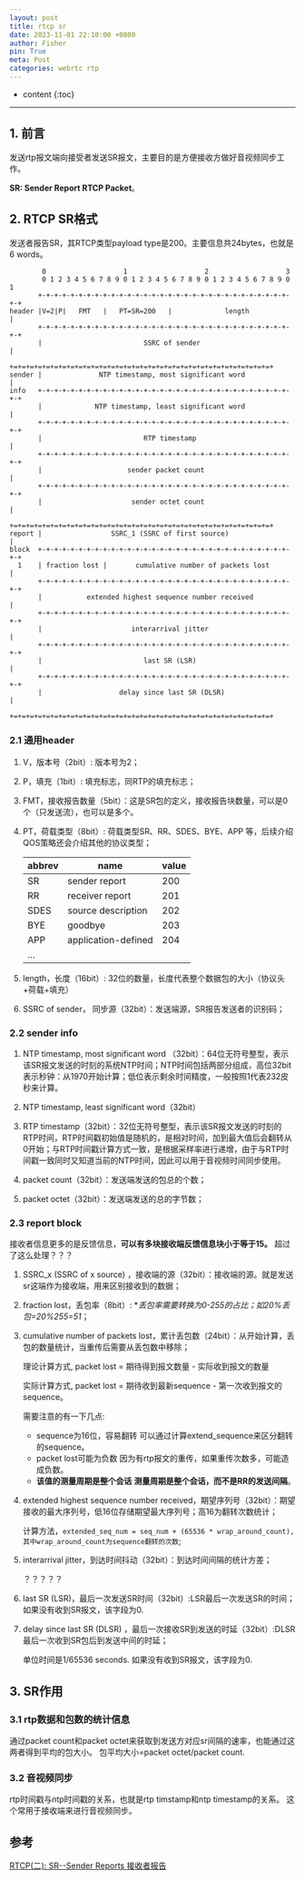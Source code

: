 ```yaml
---
layout: post
title: rtcp sr
date: 2023-11-01 22:10:00 +0800
author: Fisher
pin: True
meta: Post
categories: webrtc rtp
---
```



* content
{:toc}

---

## 1. 前言

发送rtp报文端向接受者发送SR报文，主要目的是方便接收方做好音视频同步工作。

**SR: Sender Report RTCP Packet**。



## 2. RTCP SR格式

发送者报告SR，其RTCP类型payload type是200。主要信息共24bytes，也就是6 words。

```less
        0                   1                   2                   3
        0 1 2 3 4 5 6 7 8 9 0 1 2 3 4 5 6 7 8 9 0 1 2 3 4 5 6 7 8 9 0 1
       +-+-+-+-+-+-+-+-+-+-+-+-+-+-+-+-+-+-+-+-+-+-+-+-+-+-+-+-+-+-+-+-+
header |V=2|P|   FMT   |   PT=SR=200   |             length            |
       +-+-+-+-+-+-+-+-+-+-+-+-+-+-+-+-+-+-+-+-+-+-+-+-+-+-+-+-+-+-+-+-+
       |                         SSRC of sender                        |
       +=+=+=+=+=+=+=+=+=+=+=+=+=+=+=+=+=+=+=+=+=+=+=+=+=+=+=+=+=+=+=+=+
sender |              NTP timestamp, most significant word             |
info   +-+-+-+-+-+-+-+-+-+-+-+-+-+-+-+-+-+-+-+-+-+-+-+-+-+-+-+-+-+-+-+-+
       |             NTP timestamp, least significant word             |
       +-+-+-+-+-+-+-+-+-+-+-+-+-+-+-+-+-+-+-+-+-+-+-+-+-+-+-+-+-+-+-+-+
       |                         RTP timestamp                         |
       +-+-+-+-+-+-+-+-+-+-+-+-+-+-+-+-+-+-+-+-+-+-+-+-+-+-+-+-+-+-+-+-+
       |                     sender packet count                       |
       +-+-+-+-+-+-+-+-+-+-+-+-+-+-+-+-+-+-+-+-+-+-+-+-+-+-+-+-+-+-+-+-+
       |                      sender octet count                       |
       +=+=+=+=+=+=+=+=+=+=+=+=+=+=+=+=+=+=+=+=+=+=+=+=+=+=+=+=+=+=+=+=+
report |                 SSRC_1 (SSRC of first source)                 |
block  +-+-+-+-+-+-+-+-+-+-+-+-+-+-+-+-+-+-+-+-+-+-+-+-+-+-+-+-+-+-+-+-+
  1    | fraction lost |       cumulative number of packets lost       |
       +-+-+-+-+-+-+-+-+-+-+-+-+-+-+-+-+-+-+-+-+-+-+-+-+-+-+-+-+-+-+-+-+
       |           extended highest sequence number received           |
       +-+-+-+-+-+-+-+-+-+-+-+-+-+-+-+-+-+-+-+-+-+-+-+-+-+-+-+-+-+-+-+-+
       |                      interarrival jitter                      |
       +-+-+-+-+-+-+-+-+-+-+-+-+-+-+-+-+-+-+-+-+-+-+-+-+-+-+-+-+-+-+-+-+
       |                         last SR (LSR)                         |
       +-+-+-+-+-+-+-+-+-+-+-+-+-+-+-+-+-+-+-+-+-+-+-+-+-+-+-+-+-+-+-+-+
       |                   delay since last SR (DLSR)                  |
       +=+=+=+=+=+=+=+=+=+=+=+=+=+=+=+=+=+=+=+=+=+=+=+=+=+=+=+=+=+=+=+=+
```



### 2.1 通用header

1. V，版本号（2bit）: 版本号为2；

2. P，填充（1bit）: 填充标志，同RTP的填充标志；

3. FMT，接收报告数量（5bit）：这是SR包的定义，接收报告块数量，可以是0个（只发送流），也可以是多个。

4. PT，荷载类型（8bit）: 荷载类型SR、RR、SDES、BYE、APP 等，后续介绍QOS策略还会介绍其他的协议类型；

   | abbrev | name                | value |
   | ------ | ------------------- | ----- |
   | SR     | sender report       | 200   |
   | RR     | receiver report     | 201   |
   | SDES   | source description  | 202   |
   | BYE    | goodbye             | 203   |
   | APP    | application-defined | 204   |
   | ...    |                     |       |

5. length，长度（16bit）: 32位的数量，长度代表整个数据包的大小（协议头+荷载+填充）

6. SSRC of sender， 同步源（32bit）：发送端源，SR报告发送者的识别码；

### 2.2 sender info

1. NTP timestamp, most significant word （32bit）：64位无符号整型，表示该SR报文发送的时刻的系统NTP时间；NTP时间包括两部分组成，高位32bit表示秒钟：从1970开始计算；低位表示剩余时间精度，一般按照1代表232皮秒来计算。

2. NTP timestamp, least significant word（32bit）

3. RTP timestamp（32bit）：32位无符号整型，表示该SR报文发送的时刻的RTP时间，RTP时间戳初始值是随机的，是相对时间，加到最大值后会翻转从0开始；与RTP时间戳计算方式一致，是根据采样率进行递增，由于与RTP时间戳一致同时又知道当前的NTP时间，因此可以用于音视频时间同步使用。

4. packet count（32bit）：发送端发送的包总的个数；

5. packet octet（32bit）：发送端发送的总的字节数；

   

### 2.3 report block

接收者信息更多的是反馈信息，**可以有多块接收端反馈信息块小于等于15。** 超过了这么处理？？？

1. SSRC_x (SSRC of x source) ，接收端的源（32bit）：接收端的源。就是发送sr这端作为接收端，用来区别接收到的数据；

2. fraction lost，丢包率（8bit）: **丢包率需要转换为0-255的占比；如20%丢包=20%*255=51**；

3. cumulative number of packets lost，累计丢包数（24bit）：从开始计算，丢包的数量统计，当重传后需要从丢包数中移除；

   理论计算方式, packet lost = 期待得到报文数量 - 实际收到报文的数量

   实际计算方式, packet lost = 期待收到最新sequence - 第一次收到报文的sequence。

   需要注意的有一下几点:

   * sequence为16位，容易翻转
     可以通过计算extend_sequence来区分翻转的sequence。
   * packet lost可能为负数
     因为有rtp报文的重传，如果重传次数多，可能造成负数。
   * **该值的测量周期是整个会话**
     **测量周期是整个会话，而不是RR的发送间隔**。

4. extended highest sequence number received，期望序列号（32bit）：期望接收的最大序列号，低16位存储期望最大序列号；高16为翻转次数统计；

   计算方法，`extended_seq_num = seq_num + (65536 * wrap_around_count), 其中wrap_around_count为sequence翻转的次数`;

5. interarrival jitter，到达时间抖动（32bit）：到达时间间隔的统计方差；

   ？？？？？

6. last SR (LSR)，最后一次发送SR时间（32bit）:LSR最后一次发送SR的时间；如果没有收到SR报文，该字段为0.

7. delay since last SR (DLSR) ，最后一次接收SR到发送的时延（32bit）:DLSR最后一次收到SR包后到发送中间的时延；

   单位时间是1/65536 seconds. 如果没有收到SR报文，该字段为0.




## 3. SR作用

### 3.1 rtp数据和包数的统计信息

通过packet count和packet octet来获取到发送方对应sr间隔的速率，也能通过这两者得到平均的包大小。
包平均大小=packet octet/packet count. 



### 3.2 音视频同步

rtp时间戳与ntp时间戳的关系，也就是rtp timstamp和ntp timestamp的关系。
这个常用于接收端来进行音视频同步。



## 参考

[RTCP(二): SR--Sender Reports 接收者报告](https://blog.csdn.net/sweibd/article/details/79344509)